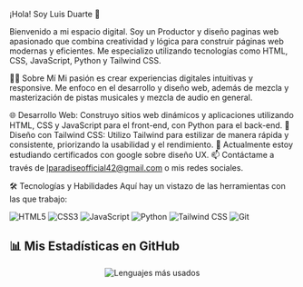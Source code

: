 ¡Hola! Soy Luis Duarte 👋

  Bienvenido a mi espacio digital. Soy un Productor y diseño paginas web apasionado que combina creatividad y lógica para construir páginas web modernas y eficientes. Me especializo utilizando tecnologías como HTML, CSS, JavaScript, Python y Tailwind CSS.


👨‍💻 Sobre Mí
Mi pasión es crear experiencias digitales intuitivas y responsive. Me enfoco en el desarrollo y diseño web, además de mezcla y masterización de pistas musicales y mezcla de audio en general.

🌐 Desarrollo Web: Construyo sitios web dinámicos y aplicaciones utilizando HTML, CSS y JavaScript para el front-end, con Python para el back-end.
🎨 Diseño con Tailwind CSS: Utilizo Tailwind para estilizar de manera rápida y consistente, priorizando la usabilidad y el rendimiento.
🌱 Actualmente estoy estudiando certificados con google sobre diseño UX.
📫 Contáctame a través de lparadiseofficial42@gmail.com o mis redes sociales.


🛠️ Tecnologías y Habilidades
Aquí hay un vistazo de las herramientas con las que trabajo:

<p align="left">
   <img src="https://img.shields.io/badge/HTML5-E34F26?style=for-the-badge&#x26;logo=html5&#x26;logoColor=white" alt="HTML5"> 
   <img src="https://img.shields.io/badge/CSS3-1572B6?style=for-the-badge&#x26;logo=css3&#x26;logoColor=white" alt="CSS3"> 
   <img src="https://img.shields.io/badge/JavaScript-F7DF1E?style=for-the-badge&#x26;logo=javascript&#x26;logoColor=black" alt="JavaScript"> 
   <img src="https://img.shields.io/badge/Python-3776AB?style=for-the-badge&#x26;logo=python&#x26;logoColor=white" alt="Python"> 
   <img src="https://img.shields.io/badge/Tailwind_CSS-38B2AC?style=for-the-badge&#x26;logo=tailwind-css&#x26;logoColor=white" alt="Tailwind CSS"> 
   <img src="https://img.shields.io/badge/Git-F05032?style=for-the-badge&#x26;logo=git&#x26;logoColor=white" alt="Git"> 


 ## 📊 Mis Estadísticas en GitHub

<p align="center">
  <img align="center" src="https://github-readme-stats.vercel.app/api/top-langs?username=ParadAISystem&layout=compact&locale=es&theme=tokyonight" alt="Lenguajes más usados" />
</p>

